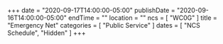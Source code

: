 +++
date = "2020-09-17T14:00:00-05:00"
publishDate = "2020-09-16T14:00:00-05:00"
endTime = ""
location = ""
ncs = [ "WC0G" ]
title = "Emergency Net"
categories = [ "Public Service" ]
dates = [ "NCS Schedule", "Hidden" ]
+++
